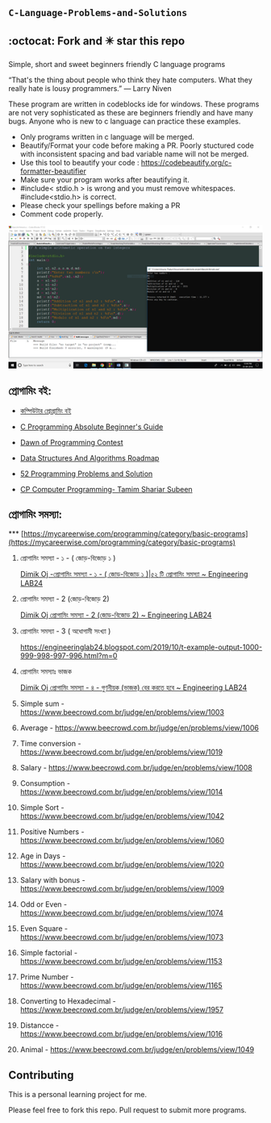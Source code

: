 ## `C-Language-Problems-and-Solutions`

## :octocat: Fork and :eight_pointed_black_star: star this repo
Simple, short and sweet  beginners friendly C language programs 

“That's the thing about people who think they hate computers. What they really hate is lousy programmers.” 
― Larry Niven

These program are written in codeblocks ide for windows. These programs are not very sophisticated as these are beginners friendly and have many bugs. Anyone who is new to c language can practice these examples. 

- Only programs written in c language will be merged.
- Beautify/Format your code before making a PR. Poorly stuctured code with inconsistent spacing and bad variable name will not be merged. 
- Use this tool to beautify your code : https://codebeautify.org/c-formatter-beautifier
- Make sure your program works after beautifying it.
- #include< stdio.h > is wrong and you must remove whitespaces. #include<stdio.h> is correct.
- Please check your spellings before making a PR
- Comment code properly.

<img src= "Practice/Screenshot.png" width=1000>

## প্রোগামিং বই:

- [কম্পিউটার প্রোগ্রামিং বই](http://cpbook.subeen.com/)

- [C Programming Absolute Beginner's Guide](https://usermanual.wiki/Pdf/CProgrammingAbsoluteBeginnersGuide3rdEditio.424140197.pdf)

- [Dawn of Programming Contest](https://docs.google.com/viewer?a=v&pid=sites&srcid=ZGVmYXVsdGRvbWFpbnxzaGFudG84NnxneDplNjM5ZjhlYzYxMWY1N2Q)

- [Data Structures And Algorithms Roadmap](https://github.com/yuvrajverma01/Data-Structures-And-Algorithms-Roadmap)

- [52 Programming Problems and Solution](https://drive.google.com/file/d/1ZvkZOrdpJezviiUGHKmy2BNivtygASsT/view?fbclid=IwAR0cmTdxl8Z6oI-OtTO0wQ5blYZQqLnWsuOPypolDJLs6d-XYncQUeEZmdQ)

- [CP Computer Programming- Tamim Shariar Subeen](https://docs.google.com/file/d/0B2ntYqCgNmgJakVVUDVHR005ZTQ/edit?resourcekey=0-qCavR3wlTDFQ4JLBWrCBbw)

## প্রোগামিং সমস্যা: 

*** [https://mycareerwise.com/programming/category/basic-programs](https://mycareerwise.com/programming/category/basic-programs)

1. প্রোগামিং সমস্যা - ১ - ( জোড়-বিজোড় ১ )

      [Dimik Oj -প্রোগামিং সমস্যা - ১ - ( জোড়-বিজোড় ১ )|৫২ টি প্রোগামিং সমস্যা ~ Engineering LAB24](https://engineeringlab24.blogspot.com/2019/10/dimik-oj.html)

2. প্রোগামিং সমস্যা - 2 (জোড়-বিজোড় 2)

      [Dimik Oj প্রোগামিং সমস্যা - 2 (জোড়-বিজোড় 2) ~ Engineering LAB24](https://engineeringlab24.blogspot.com/2019/10/dimik-oj-2-2.html)

3. প্রোগামিং সমস্যা - 3 ( অধোগামী সংখ্যা )

      https://engineeringlab24.blogspot.com/2019/10/t-example-output-1000-999-998-997-996.html?m=0

4. প্রোগামিং সমস্যাঃ ভাজক

      [Dimik Oj প্রোগামিং সমস্যা - ৪ - গুণনীয়ক (ভাজক) বের করতে হবে ~ Engineering LAB24](https://engineeringlab24.blogspot.com/2019/10/dimik-oj_8.html)

5. Simple sum - https://www.beecrowd.com.br/judge/en/problems/view/1003

6. Average - https://www.beecrowd.com.br/judge/en/problems/view/1006

7. Time conversion - https://www.beecrowd.com.br/judge/en/problems/view/1019

8. Salary - https://www.beecrowd.com.br/judge/en/problems/view/1008

9. Consumption - https://www.beecrowd.com.br/judge/en/problems/view/1014

10. Simple Sort - https://www.beecrowd.com.br/judge/en/problems/view/1042 

11. Positive Numbers - https://www.beecrowd.com.br/judge/en/problems/view/1060

12. Age in Days - https://www.beecrowd.com.br/judge/en/problems/view/1020	

13. Salary with bonus - https://www.beecrowd.com.br/judge/en/problems/view/1009	

14. Odd or Even - https://www.beecrowd.com.br/judge/en/problems/view/1074	

15. Even Square - https://www.beecrowd.com.br/judge/en/problems/view/1073

16. Simple factorial - https://www.beecrowd.com.br/judge/en/problems/view/1153

17. Prime Number - https://www.beecrowd.com.br/judge/en/problems/view/1165

18. Converting to Hexadecimal - https://www.beecrowd.com.br/judge/en/problems/view/1957

19. Distancce - https://www.beecrowd.com.br/judge/en/problems/view/1016

20. Animal - https://www.beecrowd.com.br/judge/en/problems/view/1049


## Contributing

This is a personal learning project for me.

Please feel free to fork this repo. Pull request to submit more programs.


